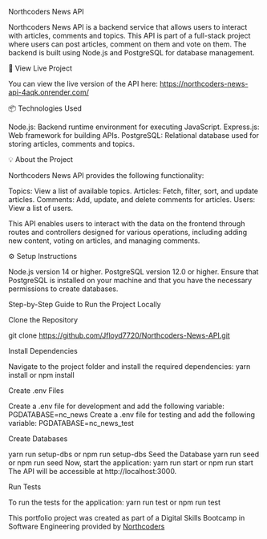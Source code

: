 Northcoders News API

Northcoders News API is a backend service that allows users to interact with articles, comments and topics. This API is part of a full-stack project where users can post articles, comment on them and vote on them. The backend is built using Node.js and PostgreSQL for database management.

🔗 View Live Project

You can view the live version of the API here:
https://northcoders-news-api-4aqk.onrender.com/

📦 Technologies Used

Node.js: Backend runtime environment for executing JavaScript.
Express.js: Web framework for building APIs.
PostgreSQL: Relational database used for storing articles, comments and topics.

💡 About the Project

Northcoders News API provides the following functionality:

Topics: View a list of available topics.
Articles: Fetch, filter, sort, and update articles.
Comments: Add, update, and delete comments for articles.
Users: View a list of users.

This API enables users to interact with the data on the frontend through routes and controllers designed for various operations, including adding new content, voting on articles, and managing comments.

⚙️ Setup Instructions

Node.js version 14 or higher.
PostgreSQL version 12.0 or higher.
Ensure that PostgreSQL is installed on your machine and that you have the necessary permissions to create databases.

Step-by-Step Guide to Run the Project Locally

Clone the Repository

git clone https://github.com/Jfloyd7720/Northcoders-News-API.git

Install Dependencies

Navigate to the project folder and install the required dependencies:
yarn install or npm install

Create .env Files

Create a .env file for development and add the following variable:
PGDATABASE=nc_news
Create a .env file for testing and add the following variable:
PGDATABASE=nc_news_test

Create Databases

yarn run setup-dbs or npm run setup-dbs
Seed the Database
yarn run seed or npm run seed
Now, start the application:
yarn run start or npm run start
The API will be accessible at http://localhost:3000.

Run Tests

To run the tests for the application:
yarn run test or npm run test

This portfolio project was created as part of a Digital Skills Bootcamp in Software Engineering provided by [Northcoders](https://northcoders.com/)
